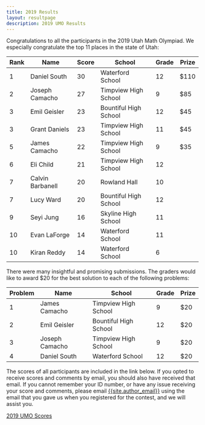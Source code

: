 ```yaml
---
title: 2019 Results
layout: resultpage
description: 2019 UMO Results
---
```


Congratulations to all the participants in the 2019 Utah Math Olympiad. We especially congratulate the top 11 places in the state of Utah:

| Rank | Name | Score | School | Grade | Prize |
| --- | --- | --- | --- | --- | --- |
| 1 | Daniel South | 30 | Waterford School | 12 | $110
| 2 | Joseph Camacho | 27 | Timpview High School | 9 | $85
| 3 | Emil Geisler | 23 | Bountiful High School | 12 | $45
| 3 | Grant Daniels | 23 | Timpview High School | 11 | $45
| 5 | James Camacho | 22 | Timpview High School | 9 | $35
| 6 | Eli Child | 21 | Timpview High School | 12 | 
| 7 | Calvin Barbanell | 20 | Rowland Hall | 10 | 
| 7 | Lucy Ward | 20 | Bountiful High School | 12 | 
| 9 | Seyi Jung | 16 | Skyline High School | 11 | 
| 10 | Evan LaForge | 14 | Waterford School | 11 | 
| 10 | Kiran Reddy | 14 | Waterford School | 6 | 

There were many insightful and promising submissions. The graders would like to award $20 for the best solution to each of the following problems:

| Problem | Name | School | Grade | Prize |
| --- | --- | --- | --- | --- |
| 1 | James Camacho | Timpview High School | 9 | $20 |
| 2 | Emil Geisler | Bountiful High School | 12 | $20 |
| 3 | Joseph Camacho | Timpview High School | 9 | $20 |
| 4 | Daniel South | Waterford School | 12 | $20 |

The scores of all participants are included in the link below. If you opted to receive scores and comments by email, you should also have received that email. If you cannot remember your ID number, or have any issue receiving your score and comments, please email [{{site.author_email}}](mailto:{{site.author_email}}) using the email that you gave us when you registered for the contest, and we will assist you.

[2019 UMO Scores](/doc/2019UMOscores.pdf)
